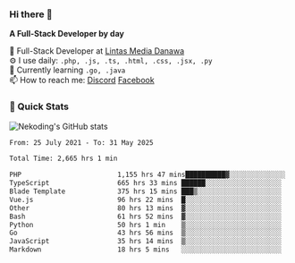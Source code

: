 ### Hi there 👋

**A Full-Stack Developer by day**

🔭 Full-Stack Developer at [Lintas Media Danawa](https://www.lintasmediadanawa.com/)  
⚙️ I use daily: `.php, .js, .ts, .html, .css, .jsx, .py`  
🌱 Currently learning `.go, .java`  
📫 How to reach me: [Discord](https://discordapp.com/users/984448732999327766)  [Facebook](https://fb.me/tyvandi)  

### 🚀 Quick Stats  

![Nekoding's GitHub stats](https://github-readme-stats.vercel.app/api?username=nekoding&show_icons=true)

<!--START_SECTION:waka-->

```txt
From: 25 July 2021 - To: 31 May 2025

Total Time: 2,665 hrs 1 min

PHP                        1,155 hrs 47 mins██████████▓░░░░░░░░░░░░░░   42.10 %
TypeScript                 665 hrs 33 mins ██████░░░░░░░░░░░░░░░░░░░   24.24 %
Blade Template             375 hrs 15 mins ███▒░░░░░░░░░░░░░░░░░░░░░   13.67 %
Vue.js                     96 hrs 22 mins  █░░░░░░░░░░░░░░░░░░░░░░░░   03.51 %
Other                      80 hrs 13 mins  ▓░░░░░░░░░░░░░░░░░░░░░░░░   02.92 %
Bash                       61 hrs 52 mins  ▓░░░░░░░░░░░░░░░░░░░░░░░░   02.25 %
Python                     50 hrs 1 min    ▒░░░░░░░░░░░░░░░░░░░░░░░░   01.82 %
Go                         43 hrs 56 mins  ▒░░░░░░░░░░░░░░░░░░░░░░░░   01.60 %
JavaScript                 35 hrs 14 mins  ▒░░░░░░░░░░░░░░░░░░░░░░░░   01.28 %
Markdown                   18 hrs 5 mins   ░░░░░░░░░░░░░░░░░░░░░░░░░   00.66 %
```

<!--END_SECTION:waka-->

<!--
**nekoding/nekoding** is a ✨ _special_ ✨ repository because its `README.md` (this file) appears on your GitHub profile.

Here are some ideas to get you started:

- 🔭 I’m currently working on ...
- 🌱 I’m currently learning ...
- 👯 I’m looking to collaborate on ...
- 🤔 I’m looking for help with ...
- 💬 Ask me about ...
- 📫 How to reach me: ...
- 😄 Pronouns: ...
- ⚡ Fun fact: ...
-->
